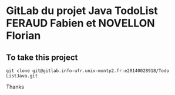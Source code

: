 # GitLab du projet Java TodoList FERAUD Fabien et NOVELLON Florian

## To take this project
`git clone git@gitlab.info-ufr.univ-montp2.fr:e20140028918/Todo
ListJava.git`

Thanks